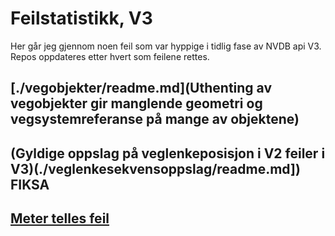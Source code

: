 # Feilstatistikk, V3

Her går jeg gjennom noen feil som var hyppige i tidlig fase av NVDB api V3. Repos oppdateres etter hvert som feilene rettes. 


## [./vegobjekter/readme.md](Uthenting av vegobjekter gir manglende geometri og vegsystemreferanse på mange av objektene) 


## (Gyldige oppslag på veglenkeposisjon i V2 feiler i V3)(./veglenkesekvensoppslag/readme.md]) FIKSA 


## [Meter telles feil](./metreringsretning/readme.md)


